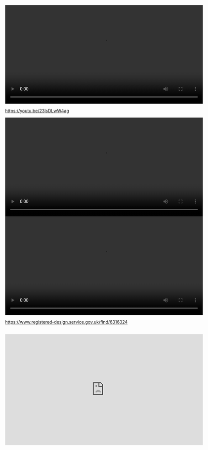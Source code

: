 
<video width="640" height="auto" controls>
  <source src="darrenLeaving.m4v" type='video/mp4; codecs="avc1.42E01E, mp4a.40.2"'></source>
  Your browser does not support the video tag.
</video> 


https://youtu.be/23lsDLwW4ag


<video width="640" height="auto" controls>
  <source src="ph_mount.m4v" type='video/mp4; codecs="avc1.42E01E, mp4a.40.2"'></source>
  Your browser does not support the video tag.
</video> 


<video width="640" height="auto" controls>
  <source src="hose.m4v" type='video/mp4; codecs="avc1.42E01E, mp4a.40.2"'></source>
  Your browser does not support the video tag.
</video> 

https://www.registered-design.service.gov.uk/find/6316324

<br />

<div class="embed-container"><iframe width="640" height="360" src="https://www.youtube.com/embed/jCatbjMDQ8A?rel=0" title="YouTube video player" frameborder="0" allow="accelerometer; autoplay; clipboard-write; encrypted-media; gyroscope; picture-in-picture; web-share" allowfullscreen="allowfullscreen"></iframe></div>